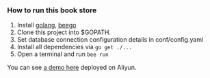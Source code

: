### How to run this book store

1. Install [golang](https://golang.org/doc/install), [beego](https://beego.me/quickstart)
2. Clone this project into $GOPATH.
3. Set database connection configuration details in conf/config.yaml
4. Install all dependencies via ``go get ./...``
5. Open a terminal and run ``bee run``

You can see [a demo here](http://bookstore.newherts.com:10080/) deployed on Aliyun.
